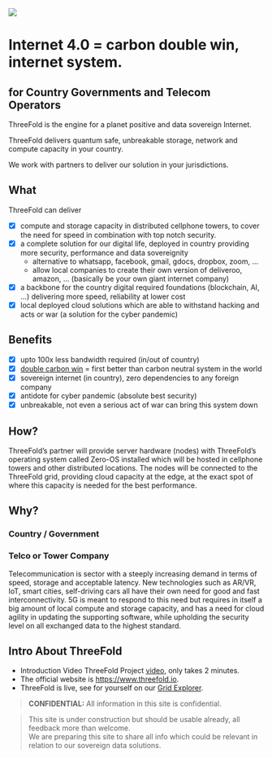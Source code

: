 ![](img/freedom.png)

# Internet 4.0 = carbon double win, internet system.

## for Country Governments and Telecom Operators

ThreeFold is the engine for a planet positive and data sovereign Internet. 

ThreeFold delivers quantum safe, unbreakable storage, network and compute capacity in your country.

We work with partners to deliver our solution in your jurisdictions.


## What

ThreeFold can deliver 

- [X] compute and storage capacity in distributed cellphone towers, to cover the need for speed in combination with top notch security.
- [X] a complete solution for our digital life, deployed in country providing more security, performance and data sovereignity
  - alternative to whatsapp, facebook, gmail, gdocs, dropbox, zoom, ...
  - allow local companies to create their own version of deliveroo, amazon, ... (basically be your own giant internet company)
- [X] a backbone for the country digital required foundations (blockchain, AI, ...) delivering more speed, reliability at lower cost
- [X] local deployed cloud solutions which are able to withstand hacking and acts or war (a solution for the cyber pandemic)

## Benefits

- [X] upto 100x less bandwidth required (in/out of country)
- [X] [double carbon win](energy_savings) = first better than carbon neutral system in the world
- [X] sovereign internet (in country), zero dependencies to any foreign company
- [X] antidote for cyber pandemic (absolute best security)
- [X] unbreakable, not even a serious act of war can bring this system down

## How?

ThreeFold’s partner will provide server hardware (nodes) with ThreeFold’s operating system called Zero-OS installed which will be hosted in cellphone towers and other distributed locations. The nodes will be connected to the ThreeFold grid, providing cloud capacity at the edge, at the exact spot of where this capacity is needed for the best performance.

## Why?

### Country / Government


### Telco or Tower Company

Telecommunication is sector with a steeply increasing demand in terms of speed, storage and acceptable latency. New technologies such as AR/VR, IoT, smart cities, self-driving cars all have their own need for good and fast interconnectivity. 5G is meant to respond to this need but requires in itself a big amount of local compute and storage capacity, and has a need for cloud agility in updating the supporting software, while upholding the security level on all exchanged data to the highest standard.


## Intro About ThreeFold

- Introduction Video ThreeFold Project [video](https://vimeo.com/438190961), only takes 2 minutes. 
- The official website is https://www.threefold.io.
- ThreeFold is live, see for yourself on our [Grid Explorer](https://explorer.grid.tf/).


> **CONFIDENTIAL:** All information in this site is confidential.

> This site is under  construction but should be usable already, all feedback more than welcome. <BR>
> We are preparing this site to share all info which could be relevant in relation to our sovereign data solutions.